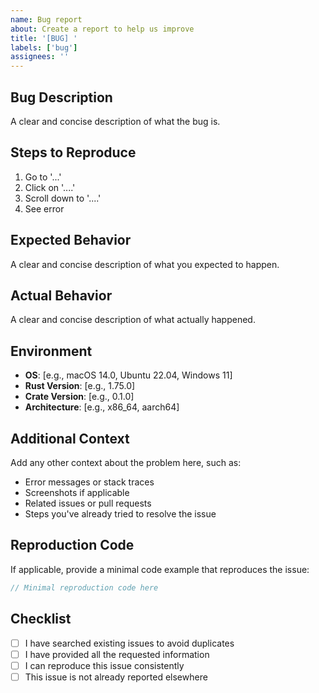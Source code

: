 ```yaml
---
name: Bug report
about: Create a report to help us improve
title: '[BUG] '
labels: ['bug']
assignees: ''
---
```


## Bug Description
A clear and concise description of what the bug is.

## Steps to Reproduce
1. Go to '...'
2. Click on '....'
3. Scroll down to '....'
4. See error

## Expected Behavior
A clear and concise description of what you expected to happen.

## Actual Behavior
A clear and concise description of what actually happened.

## Environment
- **OS**: [e.g., macOS 14.0, Ubuntu 22.04, Windows 11]
- **Rust Version**: [e.g., 1.75.0]
- **Crate Version**: [e.g., 0.1.0]
- **Architecture**: [e.g., x86_64, aarch64]

## Additional Context
Add any other context about the problem here, such as:
- Error messages or stack traces
- Screenshots if applicable
- Related issues or pull requests
- Steps you've already tried to resolve the issue

## Reproduction Code
If applicable, provide a minimal code example that reproduces the issue:

```rust
// Minimal reproduction code here
```

## Checklist
- [ ] I have searched existing issues to avoid duplicates
- [ ] I have provided all the requested information
- [ ] I can reproduce this issue consistently
- [ ] This issue is not already reported elsewhere 